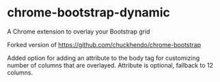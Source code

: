 chrome-bootstrap-dynamic
================

A Chrome extension to overlay your Bootstrap grid

Forked version of https://github.com/chuckhendo/chrome-bootstrap

Added option for adding an attribute to the body tag for customizing
number of columns that are overlayed.
Attribute is optional, fallback to 12 columns.

<body data-bootstrap-num-cols="15">
